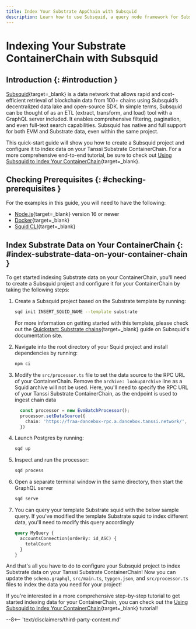 ```yaml
---
title: Index Your Substrate AppChain with Subsquid
description: Learn how to use Subsquid, a query node framework for Substrate-based chains, to index and process Substrate data on Your Tanssi Substrate ContainerChain.
---
```


# Indexing Your Substrate ContainerChain with Subsquid

## Introduction {: #introduction }

[Subsquid](https://subsquid.io){target=_blank} is a data network that allows rapid and cost-efficient retrieval of blockchain data from 100+ chains using Subsquid’s decentralized data lake and open-source SDK. In simple terms, Subsquid can be thought of as an ETL (extract, transform, and load) tool with a GraphQL server included. It enables comprehensive filtering, pagination, and even full-text search capabilities. Subsquid has native and full support for both EVM and Substrate data, even within the same project.

This quick-start guide will show you how to create a Subsquid project and configure it to index data on your Tanssi Substrate ContainerChain. For a more comprehensive end-to-end tutorial, be sure to check out [Using Subsquid to Index Your ContainerChain](/builders/tutorials/subsquid/){target=_blank}.

## Checking Prerequisites {: #checking-prerequisites }

For the examples in this guide, you will need to have the following:

 - [Node.js](https://nodejs.org/en/download/){target=_blank} version 16 or newer
 - [Docker](https://docs.docker.com/get-docker/){target=_blank}
 - [Squid CLI](https://docs.subsquid.io/squid-cli/installation/){target=_blank}

## Index Substrate Data on Your ContainerChain {: #index-substrate-data-on-your-container-chain }

To get started indexing Substrate data on your ContainerChain, you'll need to create a Subsquid project and configure it for your ContainerChain by taking the following steps:

1. Create a Subsquid project based on the Substrate template by running:

    ```bash
    sqd init INSERT_SQUID_NAME --template substrate
    ```

    For more information on getting started with this template, please check out the [Quickstart: Substrate chains](https://docs.subsquid.io/quickstart/quickstart-substrate/){target=_blank} guide on Subsquid's documentation site.

2. Navigate into the root directory of your Squid project and install dependencies by running:  

    ```bash
    npm ci
    ```


3. Modify the `src/processor.ts` file to set the data source to the RPC URL of your ContainerChain. Remove the `archive: lookupArchive` line as a Squid archive will not be used. Here, you'll need to specify the RPC URL of your Tanssi Substrate ContainerChain, as the endpoint is used to ingest chain data

    ```ts
      const processor = new EvmBatchProcessor();
      processor.setDataSource({
        chain: 'https://fraa-dancebox-rpc.a.dancebox.tanssi.network/',
      })
    ```

4. Launch Postgres by running:

    ```bash
    sqd up
    ```

5. Inspect and run the processor:

    ```bash
    sqd process
    ```

6. Open a separate terminal window in the same directory, then start the GraphQL server 

    ```bash
    sqd serve
    ```

7. You can query your template Substrate squid with the below sample query. If you've modified the template Substrate squid to index different data, you'll need to modify this query accordingly

    ```graphql
    query MyQuery {
      accountsConnection(orderBy: id_ASC) {
        totalCount
      }
    }
    ```

And that's all you have to do to configure your Subsquid project to index Substrate data on your Tanssi Substrate ContainerChain! Now you can update the `schema.graphql`, `src/main.ts`, `typgen.json`, and `src/processor.ts` files to index the data you need for your project!

If you're interested in a more comprehensive step-by-step tutorial to get started indexing data for your ContainerChain, you can check out the [Using Subsquid to Index Your ContainerChain](/builders/tutorials/subsquid/){target=_blank} tutorial!

--8<-- 'text/disclaimers/third-party-content.md'
